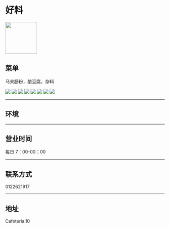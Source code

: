 # 好料

<img src="https://img.xmummap.com/ly3_houliu_logo.webp" width="100" height="100" >

## 菜单

马来肠粉，酿豆腐，杂料

<div class="image-slide">
<img src="https://img.xmummap.com/LY3_2F_haoliu_menu%20%281%29.webp" />
<img src="https://img.xmummap.com/LY3_2F_haoliu_menu%20%282%29.webp" />
<img src="https://img.xmummap.com/LY3_2F_haoliu_menu%20%283%29.webp" />
<img src="https://img.xmummap.com/LY3_2F_haoliu_menu%20%284%29.webp" />
<img src="https://img.xmummap.com/LY3_2F_haoliu_menu%20%285%29.webp" />
<img src="https://img.xmummap.com/LY3_2F_haoliu_menu%20%286%29.webp" />
<img src="https://img.xmummap.com/LY3_2F_haoliu_menu%20%287%29.webp" />
<img src="https://img.xmummap.com/LY3_2F_haoliu_menu%20%288%29.webp" />
</div>

---

## 环境

---

## 营业时间

每日 7：00-00：00

---

## 联系方式

0122621917

---

## 地址

Cafeteria.10
